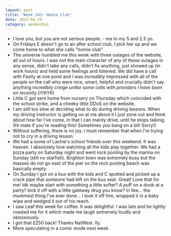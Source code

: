 ```yaml
---
layout: post
title: "Week 243: Homie Club"
date: 2023-04-29
category: weaknotes
---
```

* I love you, but you are not serious people. - me to my 5 and 2.5 yo.
* On Fridays E doesn't go to an after school club, I pick her up and we come home to what she calls "homie club"
* The universe humbled me this week with three outages of the website, all out of hours. I was not the main character of any of these outages in any sense, didn't take any calls, didn't fix anything, just showed up (in work hours) and held some feelings and listened. We did have a call with Fastly at one point and I was _incredibly_ impressed with all of the people on the call who were nice, smart, helpful and crucially didn't say anything incredibly cringe _unlike some calls with providers I have been on recently_.(IYKYK)
* Little C got sent home from nursery on Thursday which coincided with the school strike, and a cheeky little DDoS on the website.
* I am still too slow at deciding what to do during driving lessons. When my driving instructor is getting on at me about it I just zone out and think about how far I've come, in that I can mainly drive, until he stops talking. (Hi mate if you're reading this! Sometimes you bang on a bit! Sorry!)
* Without suffering, there is no joy. I must remember that when I'm trying not to cry in a driving lesson.
* We had a some of Lachie's school friends over this weekend. It was heaven. I absolutely love watching all the kids play together. We had a pizza party on Saturday night and went rock pooling by the marina on Sunday (still no starfish). Brighton town was extremely busy but the masses do not go east of the pier so the rock pooling beach was basically empty.
* On Sunday I got on a bus with the kids and C spotted and picked up a crack pipe that someone had left on the bus seat. Great! Love that for me! Idk maybe start with something a little softer? A puff on a doob at a party? kick it off with a little gateway drug you know? In like... the mummest thing I've ever done... I took it off him, wrapped it in a baby wipe and wedged it out of his reach.
* I saw Leaf this week for coffee. It was delightful. I was late and he lightly roasted me for it which made me laugh extremely loudly and obnoxiously.
* I got that £250 back! Thanks NatWest. Ily.
* More speculating in a comic mode next week.
